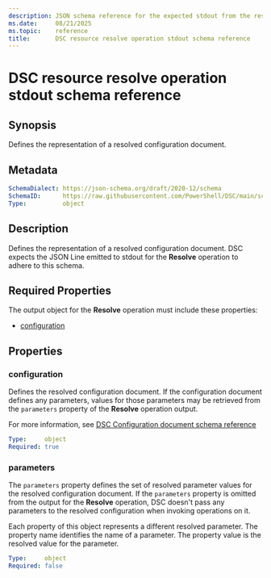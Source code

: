 ```yaml
---
description: JSON schema reference for the expected stdout from the resolve resource operation
ms.date:     08/21/2025
ms.topic:    reference
title:       DSC resource resolve operation stdout schema reference
---
```


# DSC resource resolve operation stdout schema reference

## Synopsis

Defines the representation of a resolved configuration document.

## Metadata

```yaml
SchemaDialect: https://json-schema.org/draft/2020-12/schema
SchemaID:      https://raw.githubusercontent.com/PowerShell/DSC/main/schemas/v3.1.0/resource/stdout/resolve.json
Type:          object
```

## Description

Defines the representation of a resolved configuration document. DSC expects the JSON Line emitted
to stdout for the **Resolve** operation to adhere to this schema.

## Required Properties

The output object for the **Resolve** operation must include these properties:

- [configuration](#configuration)

## Properties

### configuration

Defines the resolved configuration document. If the configuration document defines any parameters,
values for those parameters may be retrieved from the `parameters` property of the **Resolve**
operation output.

For more information, see [DSC Configuration document schema reference][01]

```yaml
Type:     object
Required: true
```

### parameters

The `parameters` property defines the set of resolved parameter values for the resolved
configuration document. If the `parameters` property is omitted from the output for the **Resolve**
operation, DSC doesn't pass any parameters to the resolved configuration when invoking operations
on it.

Each property of this object represents a different resolved parameter. The property name
identifies the name of a parameter. The property value is the resolved value for the parameter.

```yaml
Type:     object
Required: false
```

<!-- Reference link definitions -->
[01]: ../../config/document.md
